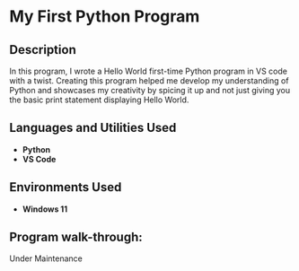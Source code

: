 <h1>My First Python Program</h1>

<h2>Description</h2>
In this program, I wrote a Hello World first-time Python program in VS code with a twist. Creating this program helped me develop my understanding of Python and showcases my creativity by spicing it up and not just giving you the basic print statement displaying Hello World.
<br />


<h2>Languages and Utilities Used</h2>

- <b>Python</b> 
- <b>VS Code</b>

<h2>Environments Used </h2>

- <b>Windows 11</b>

<h2>Program walk-through:</h2>

<p align="center">

 Under Maintenance 

</p>

<!--
 ```diff
- text in red
+ text in green
! text in orange
# text in gray
@@ text in purple (and bold)@@
```
--!>
